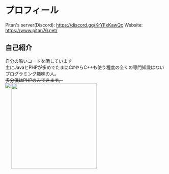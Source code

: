 # プロフィール
Pitan's server(Discord): https://discord.gg/KrYFxKawQc
Website: https://www.pitan76.net/

## 自己紹介
自分の酷いコードを晒しています<br />
主にJavaとPHPが多めでたまにC#やらC++も使う程度の全くの専門知識はないプログラミング趣味の人。
<br />
<s>多分僕はPHPのみできます。</s>
<br />
<a href="https://github.com/ryo-ma/github-profile-trophy">
  <img width="268" src="https://github-profile-trophy.vercel.app/?username=PTOM76&row=4&column=2" />
</a>
<a href="https://github-readme-stats.vercel.app/api/top-langs/?username=PTOM76"><img align="left" src="https://github-readme-stats.vercel.app/api/top-langs/?username=PTOM76&langs_count=11" /></a>



<br clear="left" />

<comment c="<br /><br />
ライセンスを記載していないからって完全には著作権放棄をしておりませんので再うｐ、二次配布、アーカイブ時などにはファイルの中身でもサイトの中身でもどこでもいいので著作権表記をしてください。<br />ただし、絶対著作権表記をしろって訳ではなく、誰かにファイルを転送するためならしなくても大丈夫です。<s>多分見ても無視するので対処はしませんけどね</s>(自作発言は×)
加工:可<br />
再うｐ:可<br />
二次配布:可<br />
表現:自由<br />
自作発言:不可<br />
" />
